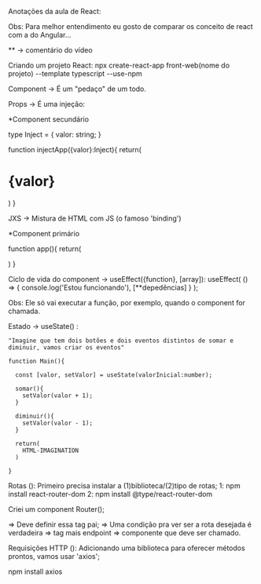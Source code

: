 Anotações da aula de React:

Obs: Para melhor entendimento eu gosto de comparar os conceito de react com a do Angular...

** -> comentário do vídeo

Criando um projeto React:
  npx create-react-app front-web(nome do projeto) --template typescript --use-npm 

Component -> É um "pedaço" de um todo.

Props -> É uma injeção:

  *Component secundário

  type Inject = {
    valor: string;
  }

  function injectApp({valor}:Inject){
    return(
      <div>
        <h1>{valor}</h1>
      </div>
    )
  }

JXS -> Mistura de HTML com JS (o famoso 'binding')
 
  *Component primário
 
  function app(){
    return(
      <div>
        <injectApp valor='Olá'>
      </div>
    )
  }

Ciclo de vida do component -> useEffect({function}, [array]):
  useEffect(
    () => { console.log('Estou funcionando'), [**depedências] }
  );

  Obs: Ele só vai executar a função, por exemplo, quando o component for chamada. 

  Estado -> useState() :

    "Imagine que tem dois botões e dois eventos distintos de somar e diminuir, vamos criar os eventos"

    function Main(){

      const [valor, setValor] = useState(valorInicial:number);

      somar(){
        setValor(valor + 1);
      }

      diminuir(){
        setValor(valor - 1);
      }

      return(
        HTML-IMAGINATION
      )

    }

Rotas ():
  Primeiro precisa instalar a (1)biblioteca/(2)tipo de rotas;
  1: npm install react-router-dom
  2: npm install @type/react-router-dom

  Criei um component Router();
  <BrowserRouter>
     <Switch>
          <Route path='/name'>
            <NameApp />
          </Route>
     <Switch>
  </BrowserRouter>

  <BrowserRouter> => Deve definir essa tag pai;
  <Switch> => Uma condição pra ver ser a rota desejada é verdadeira
  <Router path='/'> => tag mais endpoint 
  <NameApp/> => componente que deve ser chamado. 

Requisições HTTP ():
  Adicionando uma biblioteca para oferecer métodos prontos, vamos usar 'axios';

  npm install axios